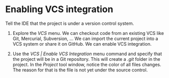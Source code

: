 # Enabling VCS integration

Tell the IDE that the project is under a version control system.

1. Explore the _VCS_ menu.
   We can checkout code from an existing VCS like Git, Mercurial, Subversion, ...
   We can import the current project into a VCS system or share it on GitHub.
   We can enable VCS integration.

2. Use the _VCS | Enable VCS Integration_ menu command and specify that the project will be in a Git repository.
   This will create a _.git_ folder in the project. In the _Project_ tool window, notice the color of all files changes.
   The reason for that is the file is not yet under the source control.
